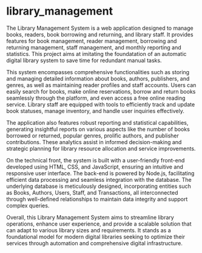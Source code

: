 # library_management
The Library Management System is a web application designed to manage books, readers, book borrowing and returning, and library staff. It provides features for book management, reader management, borrowing and returning management, staff management, and monthly reporting and statistics. This project aims at imitating the foundatation of an automatic digital library system to save time for redundant manual tasks.

This system encompasses comprehensive functionalities such as storing and managing detailed information about books, authors, publishers, and genres, as well as maintaining reader profiles and staff accounts. Users can easily search for books, make online reservations, borrow and return books seamlessly through the platform, and even access a free online reading service. Library staff are equipped with tools to efficiently track and update book statuses, manage inventory, and handle user inquiries effectively.

The application also features robust reporting and statistical capabilities, generating insightful reports on various aspects like the number of books borrowed or returned, popular genres, prolific authors, and publisher contributions. These analytics assist in informed decision-making and strategic planning for library resource allocation and service improvements.

On the technical front, the system is built with a user-friendly front-end developed using HTML, CSS, and JavaScript, ensuring an intuitive and responsive user interface. The back-end is powered by Node.js, facilitating efficient data processing and seamless integration with the database. The underlying database is meticulously designed, incorporating entities such as Books, Authors, Users, Staff, and Transactions, all interconnected through well-defined relationships to maintain data integrity and support complex queries.

Overall, this Library Management System aims to streamline library operations, enhance user experience, and provide a scalable solution that can adapt to various library sizes and requirements. It stands as a foundational model for modern digital libraries seeking to optimize their services through automation and comprehensive digital infrastructure.
